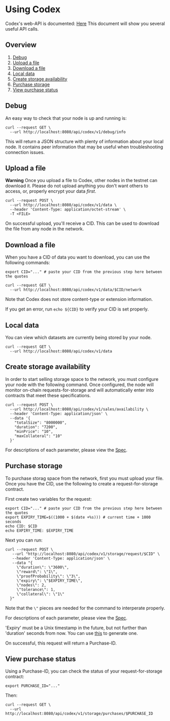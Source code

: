 # Using Codex

Codex's web-API is documented: [Here](https://github.com/codex-storage/nim-codex/blob/master/openapi.yaml)
This document will show you several useful API calls.


## Overview
1. [Debug](#debug)
1. [Upload a file](#upload-a-file)
1. [Download a file](#download-a-file)
1. [Local data](#local-data)
1. [Create storage availability](#create-storage-availability)
1. [Purchase storage](#purchase-storage)
1. [View purchase status](#view-purchase-status)


## Debug
An easy way to check that your node is up and running is:
```shell
curl --request GET \
  --url http://localhost:8080/api/codex/v1/debug/info
```
This will return a JSON structure with plenty of information about your local node. It contains peer information that may be useful when troubleshooting connection issues.


## Upload a file
**Warning**
Once you upload a file to Codex, other nodes in the testnet can download it. Please do not upload anything you don't want others to access, or, properly encrypt your data *first*.

```shell
curl --request POST \
  --url http://localhost:8080/api/codex/v1/data \
  --header 'Content-Type: application/octet-stream' \
  -T <FILE>
```

On successful upload, you'll receive a CID. This can be used to download the file from any node in the network.

## Download a file

When you have a CID of data you want to download, you can use the following commands:

```shell
export CID="..." # paste your CID from the previous step here between the quotes
```

```shell
curl --request GET \
  --url http://localhost:8080/api/codex/v1/data/$CID/network
```

Note that Codex does not store content-type or extension information.

If you get an error, run `echo ${CID}` to verify your CID is set properly.

## Local data
You can view which datasets are currently being stored by your node.
```shell
curl --request GET \
  --url http://localhost:8080/api/codex/v1/data
```


## Create storage availability
In order to start selling storage space to the network, you must configure your node with the following command. Once configured, the node will monitor on-chain requests-for-storage and will automatically enter into contracts that meet these specifications.
```shell
curl --request POST \
  --url http://localhost:8080/api/codex/v1/sales/availability \
  --header 'Content-Type: application/json' \
  --data '{
	"totalSize": "8000000",
	"duration": "7200",
	"minPrice": "10",
	"maxCollateral": "10"
  }'
```
For descriptions of each parameter, please view the [Spec](https://github.com/codex-storage/nim-codex/blob/master/openapi.yaml).


## Purchase storage
To purchase storag space from the network, first you must upload your file. Once you have the CID, use the following to create a request-for-storage contract.

First create two variables for the request:
```shell
export CID="..." # paste your CID from the previous step here between the quotes
export EXPIRY_TIME=$((1000 + $(date +%s))) # current time + 1000 seconds
echo CID: $CID
echo EXPIRY_TIME: $EXPIRY_TIME
```

Next you can run:

```shell
curl --request POST \
   --url "http://localhost:8080/api/codex/v1/storage/request/$CID" \
   --header 'Content-Type: application/json' \
   --data "{
     \"duration\": \"3600\",
     \"reward\": \"1\",
     \"proofProbability\": \"3\",
     \"expiry\": \"$EXPIRY_TIME\",
     \"nodes\": 2,
     \"tolerance\": 1,
     \"collateral\": \"1\"
  }"
```

Note that the `\"` pieces are needed for the command to interperate properly.

For descriptions of each parameter, please view the [Spec](https://github.com/codex-storage/nim-codex/blob/master/openapi.yaml).

'Expiry' must be a Unix timestamp in the future, but not further than 'duration' seconds from now. You can use [this](https://www.unixtimestamp.com) to generate one.

On successful, this request will return a Purchase-ID.


## View purchase status
Using a Purchase-ID, you can check the status of your request-for-storage contract:

```shell
export PURCHASE_ID="..."
```

Then:

```shell
curl --request GET \
  --url http://localhost:8080/api/codex/v1/storage/purchases/$PURCHASE_ID
```

